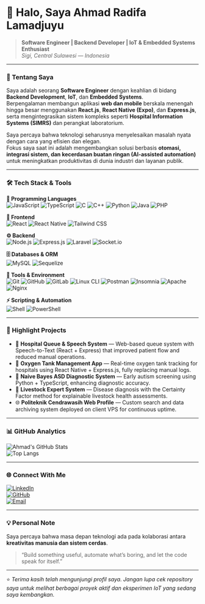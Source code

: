# 👋 Halo, Saya Ahmad Radifa Lamadjuyu  

> **Software Engineer | Backend Developer | IoT & Embedded Systems Enthusiast**  
> _Sigi, Central Sulawesi — Indonesia_

---

### 💼 Tentang Saya  
Saya adalah seorang **Software Engineer** dengan keahlian di bidang **Backend Development**, **IoT**, dan **Embedded Systems**.  
Berpengalaman membangun aplikasi **web dan mobile** berskala menengah hingga besar menggunakan **React.js**, **React Native (Expo)**, dan **Express.js**, serta mengintegrasikan sistem kompleks seperti **Hospital Information Systems (SIMRS)** dan perangkat laboratorium.  

Saya percaya bahwa teknologi seharusnya menyelesaikan masalah nyata dengan cara yang efisien dan elegan.  
Fokus saya saat ini adalah mengembangkan solusi berbasis **otomasi, integrasi sistem, dan kecerdasan buatan ringan (AI-assisted automation)** untuk meningkatkan produktivitas di dunia industri dan layanan publik.

---

### 🛠️ Tech Stack & Tools  

**🧠 Programming Languages**  
![JavaScript](https://img.shields.io/badge/-JavaScript-F7DF1E?style=flat-square&logo=javascript&logoColor=black)
![TypeScript](https://img.shields.io/badge/-TypeScript-3178C6?style=flat-square&logo=typescript&logoColor=white)
![C](https://img.shields.io/badge/-C-A8B9CC?style=flat-square&logo=c&logoColor=black)
![C++](https://img.shields.io/badge/-C++-00599C?style=flat-square&logo=cplusplus&logoColor=white)
![Python](https://img.shields.io/badge/-Python-3776AB?style=flat-square&logo=python&logoColor=white)
![Java](https://img.shields.io/badge/-Java-007396?style=flat-square&logo=java&logoColor=white)
![PHP](https://img.shields.io/badge/-PHP-777BB4?style=flat-square&logo=php&logoColor=white)

**🎨 Frontend**  
![React](https://img.shields.io/badge/-React-61DAFB?style=flat-square&logo=react&logoColor=black)
![React Native](https://img.shields.io/badge/-React_Native-61DAFB?style=flat-square&logo=react&logoColor=black)
![Tailwind CSS](https://img.shields.io/badge/-Tailwind_CSS-38B2AC?style=flat-square&logo=tailwind-css&logoColor=white)

**⚙️ Backend**  
![Node.js](https://img.shields.io/badge/-Node.js-339933?style=flat-square&logo=node.js&logoColor=white)
![Express.js](https://img.shields.io/badge/-Express.js-000000?style=flat-square&logo=express&logoColor=white)
![Laravel](https://img.shields.io/badge/-Laravel-FF2D20?style=flat-square&logo=laravel&logoColor=white)
![Socket.io](https://img.shields.io/badge/-Socket.io-010101?style=flat-square&logo=socketdotio&logoColor=white)

**🗄️ Databases & ORM**  
![MySQL](https://img.shields.io/badge/-MySQL-4479A1?style=flat-square&logo=mysql&logoColor=white)
![Sequelize](https://img.shields.io/badge/-Sequelize-52B0E7?style=flat-square&logo=sequelize&logoColor=white)

**🧰 Tools & Environment**  
![Git](https://img.shields.io/badge/-Git-F05032?style=flat-square&logo=git&logoColor=white)
![GitHub](https://img.shields.io/badge/-GitHub-181717?style=flat-square&logo=github&logoColor=white)
![GitLab](https://img.shields.io/badge/-GitLab-FC6D26?style=flat-square&logo=gitlab&logoColor=white)
![Linux CLI](https://img.shields.io/badge/-Linux-FCC624?style=flat-square&logo=linux&logoColor=black)
![Postman](https://img.shields.io/badge/-Postman-FF6C37?style=flat-square&logo=postman&logoColor=white)
![Insomnia](https://img.shields.io/badge/-Insomnia-4000BF?style=flat-square&logo=insomnia&logoColor=white)
![Apache](https://img.shields.io/badge/-Apache-D22128?style=flat-square&logo=apache&logoColor=white)
![Nginx](https://img.shields.io/badge/-Nginx-009639?style=flat-square&logo=nginx&logoColor=white)

**⚡ Scripting & Automation**  
![Shell](https://img.shields.io/badge/-Shell_Script-5391FE?style=flat-square&logo=gnu-bash&logoColor=white)
![PowerShell](https://img.shields.io/badge/-PowerShell-5391FE?style=flat-square&logo=powershell&logoColor=white)

---

### 🚀 Highlight Projects  

- 🏥 **Hospital Queue & Speech System** — Web-based queue system with Speech-to-Text (React + Express) that improved patient flow and reduced manual operations.  
- 🧯 **Oxygen Tank Management App** — Real-time oxygen tank tracking for hospitals using React Native + Express.js, fully replacing manual logs.  
- 🧠 **Naive Bayes ASD Diagnostic System** — Early autism screening using Python + TypeScript, enhancing diagnostic accuracy.  
- 🐄 **Livestock Expert System** — Disease diagnosis with the Certainty Factor method for explainable livestock health assessments.  
- 🌐 **Politeknik Cendrawasih Web Profile** — Custom search and data archiving system deployed on client VPS for continuous uptime.  

---

### 📊 GitHub Analytics  

![Ahmad's GitHub Stats](https://github-readme-stats.vercel.app/api?username=AhmadR0&show_icons=true&theme=tokyonight)  
![Top Langs](https://github-readme-stats.vercel.app/api/top-langs/?username=AhmadR0&layout=compact&theme=tokyonight)

---

### 🌐 Connect With Me  

[![LinkedIn](https://img.shields.io/badge/-LinkedIn-0A66C2?style=flat-square&logo=linkedin&logoColor=white)](https://linkedin.com/in/ahmadradifa)  
[![GitHub](https://img.shields.io/badge/-GitHub-181717?style=flat-square&logo=github&logoColor=white)](https://github.com/AhmadR0)  
[![Email](https://img.shields.io/badge/-Email-D14836?style=flat-square&logo=gmail&logoColor=white)](mailto:ahmdradifah@gmail.com)

---

### 💡 Personal Note  
Saya percaya bahwa masa depan teknologi ada pada kolaborasi antara **kreativitas manusia dan sistem cerdas**.  
> “Build something useful, automate what’s boring, and let the code speak for itself.”

---
⭐ _Terima kasih telah mengunjungi profil saya. Jangan lupa cek repository saya untuk melihat berbagai proyek aktif dan eksperimen IoT yang sedang saya kembangkan._
